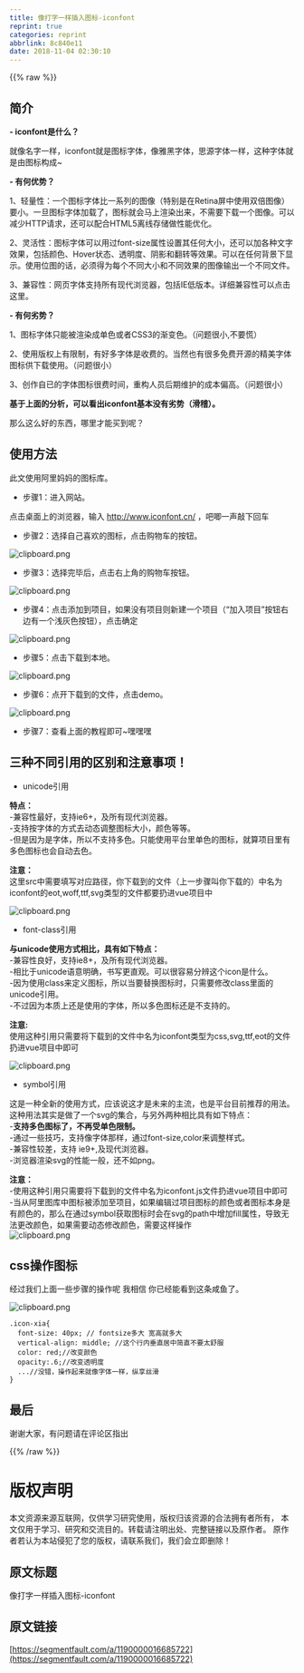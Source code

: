 ```yaml
---
title: 像打字一样插入图标-iconfont
reprint: true
categories: reprint
abbrlink: 8c840e11
date: 2018-11-04 02:30:10
---
```


{{% raw %}}
<h2 id="articleHeader0">&#x7B80;&#x4ECB;</h2><p><strong>- iconfont&#x662F;&#x4EC0;&#x4E48;&#xFF1F;</strong></p><p>&#x5C31;&#x50CF;&#x540D;&#x5B57;&#x4E00;&#x6837;&#xFF0C;iconfont&#x5C31;&#x662F;&#x56FE;&#x6807;&#x5B57;&#x4F53;&#xFF0C;&#x50CF;&#x96C5;&#x9ED1;&#x5B57;&#x4F53;&#xFF0C;&#x601D;&#x6E90;&#x5B57;&#x4F53;&#x4E00;&#x6837;&#xFF0C;&#x8FD9;&#x79CD;&#x5B57;&#x4F53;&#x5C31;&#x662F;&#x7531;&#x56FE;&#x6807;&#x6784;&#x6210;~</p><p><strong>- &#x6709;&#x4F55;&#x4F18;&#x52BF;&#xFF1F;</strong></p><p>1&#x3001;&#x8F7B;&#x91CF;&#x6027;&#xFF1A;&#x4E00;&#x4E2A;&#x56FE;&#x6807;&#x5B57;&#x4F53;&#x6BD4;&#x4E00;&#x7CFB;&#x5217;&#x7684;&#x56FE;&#x50CF;&#xFF08;&#x7279;&#x522B;&#x662F;&#x5728;Retina&#x5C4F;&#x4E2D;&#x4F7F;&#x7528;&#x53CC;&#x500D;&#x56FE;&#x50CF;&#xFF09;&#x8981;&#x5C0F;&#x3002;&#x4E00;&#x65E6;&#x56FE;&#x6807;&#x5B57;&#x4F53;&#x52A0;&#x8F7D;&#x4E86;&#xFF0C;&#x56FE;&#x6807;&#x5C31;&#x4F1A;&#x9A6C;&#x4E0A;&#x6E32;&#x67D3;&#x51FA;&#x6765;&#xFF0C;&#x4E0D;&#x9700;&#x8981;&#x4E0B;&#x8F7D;&#x4E00;&#x4E2A;&#x56FE;&#x50CF;&#x3002;&#x53EF;&#x4EE5;&#x51CF;&#x5C11;HTTP&#x8BF7;&#x6C42;&#xFF0C;&#x8FD8;&#x53EF;&#x4EE5;&#x914D;&#x5408;HTML5&#x79BB;&#x7EBF;&#x5B58;&#x50A8;&#x505A;&#x6027;&#x80FD;&#x4F18;&#x5316;&#x3002;</p><p>2&#x3001;&#x7075;&#x6D3B;&#x6027;&#xFF1A;&#x56FE;&#x6807;&#x5B57;&#x4F53;&#x53EF;&#x4EE5;&#x7528;&#x8FC7;font-size&#x5C5E;&#x6027;&#x8BBE;&#x7F6E;&#x5176;&#x4EFB;&#x4F55;&#x5927;&#x5C0F;&#xFF0C;&#x8FD8;&#x53EF;&#x4EE5;&#x52A0;&#x5404;&#x79CD;&#x6587;&#x5B57;&#x6548;&#x679C;&#xFF0C;&#x5305;&#x62EC;&#x989C;&#x8272;&#x3001;Hover&#x72B6;&#x6001;&#x3001;&#x900F;&#x660E;&#x5EA6;&#x3001;&#x9634;&#x5F71;&#x548C;&#x7FFB;&#x8F6C;&#x7B49;&#x6548;&#x679C;&#x3002;&#x53EF;&#x4EE5;&#x5728;&#x4EFB;&#x4F55;&#x80CC;&#x666F;&#x4E0B;&#x663E;&#x793A;&#x3002;&#x4F7F;&#x7528;&#x4F4D;&#x56FE;&#x7684;&#x8BDD;&#xFF0C;&#x5FC5;&#x987B;&#x5F97;&#x4E3A;&#x6BCF;&#x4E2A;&#x4E0D;&#x540C;&#x5927;&#x5C0F;&#x548C;&#x4E0D;&#x540C;&#x6548;&#x679C;&#x7684;&#x56FE;&#x50CF;&#x8F93;&#x51FA;&#x4E00;&#x4E2A;&#x4E0D;&#x540C;&#x6587;&#x4EF6;&#x3002;</p><p>3&#x3001;&#x517C;&#x5BB9;&#x6027;&#xFF1A;&#x7F51;&#x9875;&#x5B57;&#x4F53;&#x652F;&#x6301;&#x6240;&#x6709;&#x73B0;&#x4EE3;&#x6D4F;&#x89C8;&#x5668;&#xFF0C;&#x5305;&#x62EC;IE&#x4F4E;&#x7248;&#x672C;&#x3002;&#x8BE6;&#x7EC6;&#x517C;&#x5BB9;&#x6027;&#x53EF;&#x4EE5;&#x70B9;&#x51FB;&#x8FD9;&#x91CC;&#x3002;</p><p><strong>- &#x6709;&#x4F55;&#x52A3;&#x52BF;&#xFF1F;</strong></p><p>1&#x3001;&#x56FE;&#x6807;&#x5B57;&#x4F53;&#x53EA;&#x80FD;&#x88AB;&#x6E32;&#x67D3;&#x6210;&#x5355;&#x8272;&#x6216;&#x8005;CSS3&#x7684;&#x6E10;&#x53D8;&#x8272;&#x3002;&#xFF08;&#x95EE;&#x9898;&#x5F88;&#x5C0F;,&#x4E0D;&#x8981;&#x614C;&#xFF09;</p><p>2&#x3001;&#x4F7F;&#x7528;&#x7248;&#x6743;&#x4E0A;&#x6709;&#x9650;&#x5236;&#xFF0C;&#x6709;&#x597D;&#x591A;&#x5B57;&#x4F53;&#x662F;&#x6536;&#x8D39;&#x7684;&#x3002;&#x5F53;&#x7136;&#x4E5F;&#x6709;&#x5F88;&#x591A;&#x514D;&#x8D39;&#x5F00;&#x6E90;&#x7684;&#x7CBE;&#x7F8E;&#x5B57;&#x4F53;&#x56FE;&#x6807;&#x4F9B;&#x4E0B;&#x8F7D;&#x4F7F;&#x7528;&#x3002;&#xFF08;&#x95EE;&#x9898;&#x5F88;&#x5C0F;&#xFF09;</p><p>3&#x3001;&#x521B;&#x4F5C;&#x81EA;&#x5DF2;&#x7684;&#x5B57;&#x4F53;&#x56FE;&#x6807;&#x5F88;&#x8D39;&#x65F6;&#x95F4;&#xFF0C;&#x91CD;&#x6784;&#x4EBA;&#x5458;&#x540E;&#x671F;&#x7EF4;&#x62A4;&#x7684;&#x6210;&#x672C;&#x504F;&#x9AD8;&#x3002;&#xFF08;&#x95EE;&#x9898;&#x5F88;&#x5C0F;&#xFF09;</p><p><strong>&#x57FA;&#x4E8E;&#x4E0A;&#x9762;&#x7684;&#x5206;&#x6790;&#xFF0C;&#x53EF;&#x4EE5;&#x770B;&#x51FA;iconfont&#x57FA;&#x672C;&#x6CA1;&#x6709;&#x52A3;&#x52BF;&#xFF08;&#x6ED1;&#x7A3D;&#xFF09;&#x3002;</strong></p><p>&#x90A3;&#x4E48;&#x8FD9;&#x4E48;&#x597D;&#x7684;&#x4E1C;&#x897F;&#xFF0C;&#x54EA;&#x91CC;&#x624D;&#x80FD;&#x4E70;&#x5230;&#x5462;&#xFF1F;</p><h2 id="articleHeader1">&#x4F7F;&#x7528;&#x65B9;&#x6CD5;</h2><p>&#x6B64;&#x6587;&#x4F7F;&#x7528;&#x963F;&#x91CC;&#x5988;&#x5988;&#x7684;&#x56FE;&#x6807;&#x5E93;&#x3002;</p><ul><li>&#x6B65;&#x9AA4;1&#xFF1A;&#x8FDB;&#x5165;&#x7F51;&#x7AD9;&#x3002;</li></ul><p>&#x70B9;&#x51FB;&#x684C;&#x9762;&#x4E0A;&#x7684;&#x6D4F;&#x89C8;&#x5668;&#xFF0C;&#x8F93;&#x5165; <a href="http://www.iconfont.cn/" rel="nofollow noreferrer" target="_blank"></a><a href="http://www.iconfont.cn/" rel="nofollow noreferrer" target="_blank">http://www.iconfont.cn/</a> &#xFF0C;&#x5427;&#x5527;&#x4E00;&#x58F0;&#x6572;&#x4E0B;&#x56DE;&#x8F66;</p><ul><li>&#x6B65;&#x9AA4;2&#xFF1A;&#x9009;&#x62E9;&#x81EA;&#x5DF1;&#x559C;&#x6B22;&#x7684;&#x56FE;&#x6807;&#xFF0C;&#x70B9;&#x51FB;&#x8D2D;&#x7269;&#x8F66;&#x7684;&#x6309;&#x94AE;&#x3002;</li></ul><p><span class="img-wrap"><img data-src="/img/bVbiaBu?w=318&amp;h=368" src="https://static.alili.tech/img/bVbiaBu?w=318&amp;h=368" alt="clipboard.png" title="clipboard.png" style="cursor:pointer;display:inline"></span></p><ul><li>&#x6B65;&#x9AA4;3&#xFF1A;&#x9009;&#x62E9;&#x5B8C;&#x6BD5;&#x540E;&#xFF0C;&#x70B9;&#x51FB;&#x53F3;&#x4E0A;&#x89D2;&#x7684;&#x8D2D;&#x7269;&#x8F66;&#x6309;&#x94AE;&#x3002;</li></ul><p><span class="img-wrap"><img data-src="/img/bVbiaB0?w=476&amp;h=158" src="https://static.alili.tech/img/bVbiaB0?w=476&amp;h=158" alt="clipboard.png" title="clipboard.png" style="cursor:pointer;display:inline"></span></p><ul><li>&#x6B65;&#x9AA4;4&#xFF1A;&#x70B9;&#x51FB;&#x6DFB;&#x52A0;&#x5230;&#x9879;&#x76EE;&#xFF0C;&#x5982;&#x679C;&#x6CA1;&#x6709;&#x9879;&#x76EE;&#x5219;&#x65B0;&#x5EFA;&#x4E00;&#x4E2A;&#x9879;&#x76EE;&#xFF08;&#x201C;&#x52A0;&#x5165;&#x9879;&#x76EE;&#x201D;&#x6309;&#x94AE;&#x53F3;&#x8FB9;&#x6709;&#x4E00;&#x4E2A;&#x6D45;&#x7070;&#x8272;&#x6309;&#x94AE;&#xFF09;&#xFF0C;&#x70B9;&#x51FB;&#x786E;&#x5B9A;</li></ul><p><span class="img-wrap"><img data-src="/img/bVbiaCd?w=297&amp;h=762" src="https://static.alili.tech/img/bVbiaCd?w=297&amp;h=762" alt="clipboard.png" title="clipboard.png" style="cursor:pointer;display:inline"></span></p><ul><li>&#x6B65;&#x9AA4;5&#xFF1A;&#x70B9;&#x51FB;&#x4E0B;&#x8F7D;&#x5230;&#x672C;&#x5730;&#x3002;</li></ul><p><span class="img-wrap"><img data-src="/img/bVbiaDr?w=604&amp;h=270" src="https://static.alili.tech/img/bVbiaDr?w=604&amp;h=270" alt="clipboard.png" title="clipboard.png" style="cursor:pointer;display:inline"></span></p><ul><li>&#x6B65;&#x9AA4;6&#xFF1A;&#x70B9;&#x5F00;&#x4E0B;&#x8F7D;&#x5230;&#x7684;&#x6587;&#x4EF6;&#xFF0C;&#x70B9;&#x51FB;demo&#x3002;</li></ul><p><span class="img-wrap"><img data-src="/img/bVbiaDH?w=133&amp;h=82" src="https://static.alili.tech/img/bVbiaDH?w=133&amp;h=82" alt="clipboard.png" title="clipboard.png" style="cursor:pointer;display:inline"></span></p><ul><li>&#x6B65;&#x9AA4;7&#xFF1A;&#x67E5;&#x770B;&#x4E0A;&#x9762;&#x7684;&#x6559;&#x7A0B;&#x5373;&#x53EF;~&#x563F;&#x563F;&#x563F;</li></ul><h2 id="articleHeader2">&#x4E09;&#x79CD;&#x4E0D;&#x540C;&#x5F15;&#x7528;&#x7684;&#x533A;&#x522B;&#x548C;&#x6CE8;&#x610F;&#x4E8B;&#x9879;&#xFF01;</h2><ul><li>unicode&#x5F15;&#x7528;</li></ul><p><strong>&#x7279;&#x70B9;&#xFF1A;</strong><br>-&#x517C;&#x5BB9;&#x6027;&#x6700;&#x597D;&#xFF0C;&#x652F;&#x6301;ie6+&#xFF0C;&#x53CA;&#x6240;&#x6709;&#x73B0;&#x4EE3;&#x6D4F;&#x89C8;&#x5668;&#x3002;<br>-&#x652F;&#x6301;&#x6309;&#x5B57;&#x4F53;&#x7684;&#x65B9;&#x5F0F;&#x53BB;&#x52A8;&#x6001;&#x8C03;&#x6574;&#x56FE;&#x6807;&#x5927;&#x5C0F;&#xFF0C;&#x989C;&#x8272;&#x7B49;&#x7B49;&#x3002;<br>-&#x4F46;&#x662F;&#x56E0;&#x4E3A;&#x662F;&#x5B57;&#x4F53;&#xFF0C;&#x6240;&#x4EE5;&#x4E0D;&#x652F;&#x6301;&#x591A;&#x8272;&#x3002;&#x53EA;&#x80FD;&#x4F7F;&#x7528;&#x5E73;&#x53F0;&#x91CC;&#x5355;&#x8272;&#x7684;&#x56FE;&#x6807;&#xFF0C;&#x5C31;&#x7B97;&#x9879;&#x76EE;&#x91CC;&#x6709;&#x591A;&#x8272;&#x56FE;&#x6807;&#x4E5F;&#x4F1A;&#x81EA;&#x52A8;&#x53BB;&#x8272;&#x3002;</p><p><strong>&#x6CE8;&#x610F;&#xFF1A;</strong><br>&#x8FD9;&#x91CC;src&#x4E2D;&#x9700;&#x8981;&#x586B;&#x5199;&#x5BF9;&#x5E94;&#x8DEF;&#x5F84;&#xFF0C;&#x4F60;&#x4E0B;&#x8F7D;&#x5230;&#x7684;&#x6587;&#x4EF6;&#xFF08;&#x4E0A;&#x4E00;&#x6B65;&#x9AA4;&#x53EB;&#x4F60;&#x4E0B;&#x8F7D;&#x7684;&#xFF09;&#x4E2D;&#x540D;&#x4E3A;iconfont&#x7684;eot,woff,ttf,svg&#x7C7B;&#x578B;&#x7684;&#x6587;&#x4EF6;&#x90FD;&#x8981;&#x6254;&#x8FDB;vue&#x9879;&#x76EE;&#x4E2D;</p><p><span class="img-wrap"><img data-src="/img/bVbiaFL?w=289&amp;h=161" src="https://static.alili.tech/img/bVbiaFL?w=289&amp;h=161" alt="clipboard.png" title="clipboard.png" style="cursor:pointer;display:inline"></span></p><ul><li>font-class&#x5F15;&#x7528;</li></ul><p><strong>&#x4E0E;unicode&#x4F7F;&#x7528;&#x65B9;&#x5F0F;&#x76F8;&#x6BD4;&#xFF0C;&#x5177;&#x6709;&#x5982;&#x4E0B;&#x7279;&#x70B9;&#xFF1A;</strong><br>-&#x517C;&#x5BB9;&#x6027;&#x826F;&#x597D;&#xFF0C;&#x652F;&#x6301;ie8+&#xFF0C;&#x53CA;&#x6240;&#x6709;&#x73B0;&#x4EE3;&#x6D4F;&#x89C8;&#x5668;&#x3002;<br>-&#x76F8;&#x6BD4;&#x4E8E;unicode&#x8BED;&#x610F;&#x660E;&#x786E;&#xFF0C;&#x4E66;&#x5199;&#x66F4;&#x76F4;&#x89C2;&#x3002;&#x53EF;&#x4EE5;&#x5F88;&#x5BB9;&#x6613;&#x5206;&#x8FA8;&#x8FD9;&#x4E2A;icon&#x662F;&#x4EC0;&#x4E48;&#x3002;<br>-&#x56E0;&#x4E3A;&#x4F7F;&#x7528;class&#x6765;&#x5B9A;&#x4E49;&#x56FE;&#x6807;&#xFF0C;&#x6240;&#x4EE5;&#x5F53;&#x8981;&#x66FF;&#x6362;&#x56FE;&#x6807;&#x65F6;&#xFF0C;&#x53EA;&#x9700;&#x8981;&#x4FEE;&#x6539;class&#x91CC;&#x9762;&#x7684;unicode&#x5F15;&#x7528;&#x3002;<br>-&#x4E0D;&#x8FC7;&#x56E0;&#x4E3A;&#x672C;&#x8D28;&#x4E0A;&#x8FD8;&#x662F;&#x4F7F;&#x7528;&#x7684;&#x5B57;&#x4F53;&#xFF0C;&#x6240;&#x4EE5;&#x591A;&#x8272;&#x56FE;&#x6807;&#x8FD8;&#x662F;&#x4E0D;&#x652F;&#x6301;&#x7684;&#x3002;</p><p><strong>&#x6CE8;&#x610F;:</strong><br>&#x4F7F;&#x7528;&#x8FD9;&#x79CD;&#x5F15;&#x7528;&#x53EA;&#x9700;&#x8981;&#x5C06;&#x4E0B;&#x8F7D;&#x5230;&#x7684;&#x6587;&#x4EF6;&#x4E2D;&#x540D;&#x4E3A;iconfont&#x7C7B;&#x578B;&#x4E3A;css,svg,ttf,eot&#x7684;&#x6587;&#x4EF6;&#x6254;&#x8FDB;vue&#x9879;&#x76EE;&#x4E2D;&#x5373;&#x53EF;</p><p><span class="img-wrap"><img data-src="/img/bVbiaIJ?w=141&amp;h=111" src="https://static.alili.tech/img/bVbiaIJ?w=141&amp;h=111" alt="clipboard.png" title="clipboard.png" style="cursor:pointer;display:inline"></span></p><ul><li>symbol&#x5F15;&#x7528;</li></ul><p>&#x8FD9;&#x662F;&#x4E00;&#x79CD;&#x5168;&#x65B0;&#x7684;&#x4F7F;&#x7528;&#x65B9;&#x5F0F;&#xFF0C;&#x5E94;&#x8BE5;&#x8BF4;&#x8FD9;&#x624D;&#x662F;&#x672A;&#x6765;&#x7684;&#x4E3B;&#x6D41;&#xFF0C;&#x4E5F;&#x662F;&#x5E73;&#x53F0;&#x76EE;&#x524D;&#x63A8;&#x8350;&#x7684;&#x7528;&#x6CD5;&#x3002;&#x8FD9;&#x79CD;&#x7528;&#x6CD5;&#x5176;&#x5B9E;&#x662F;&#x505A;&#x4E86;&#x4E00;&#x4E2A;svg&#x7684;&#x96C6;&#x5408;&#xFF0C;&#x4E0E;&#x53E6;&#x5916;&#x4E24;&#x79CD;&#x76F8;&#x6BD4;&#x5177;&#x6709;&#x5982;&#x4E0B;&#x7279;&#x70B9;&#xFF1A;<br>-<strong>&#x652F;&#x6301;&#x591A;&#x8272;&#x56FE;&#x6807;&#x4E86;&#xFF0C;&#x4E0D;&#x518D;&#x53D7;&#x5355;&#x8272;&#x9650;&#x5236;&#x3002;</strong><br>-&#x901A;&#x8FC7;&#x4E00;&#x4E9B;&#x6280;&#x5DE7;&#xFF0C;&#x652F;&#x6301;&#x50CF;&#x5B57;&#x4F53;&#x90A3;&#x6837;&#xFF0C;&#x901A;&#x8FC7;font-size,color&#x6765;&#x8C03;&#x6574;&#x6837;&#x5F0F;&#x3002;<br>-&#x517C;&#x5BB9;&#x6027;&#x8F83;&#x5DEE;&#xFF0C;&#x652F;&#x6301; ie9+,&#x53CA;&#x73B0;&#x4EE3;&#x6D4F;&#x89C8;&#x5668;&#x3002;<br>-&#x6D4F;&#x89C8;&#x5668;&#x6E32;&#x67D3;svg&#x7684;&#x6027;&#x80FD;&#x4E00;&#x822C;&#xFF0C;&#x8FD8;&#x4E0D;&#x5982;png&#x3002;</p><p><strong>&#x6CE8;&#x610F;&#xFF1A;</strong><br>-&#x4F7F;&#x7528;&#x8FD9;&#x79CD;&#x5F15;&#x7528;&#x53EA;&#x9700;&#x8981;&#x5C06;&#x4E0B;&#x8F7D;&#x5230;&#x7684;&#x6587;&#x4EF6;&#x4E2D;&#x540D;&#x4E3A;iconfont.js&#x6587;&#x4EF6;&#x6254;&#x8FDB;vue&#x9879;&#x76EE;&#x4E2D;&#x5373;&#x53EF;<br>-&#x5F53;&#x4ECE;&#x963F;&#x91CC;&#x56FE;&#x5E93;&#x4E2D;&#x56FE;&#x6807;&#x88AB;&#x6DFB;&#x52A0;&#x81F3;&#x9879;&#x76EE;&#xFF0C;&#x5982;&#x679C;&#x7F16;&#x8F91;&#x8FC7;&#x9879;&#x76EE;&#x56FE;&#x6807;&#x7684;&#x989C;&#x8272;&#x6216;&#x8005;&#x56FE;&#x6807;&#x672C;&#x8EAB;&#x662F;&#x6709;&#x989C;&#x8272;&#x7684;&#xFF0C;&#x90A3;&#x4E48;&#x5728;&#x901A;&#x8FC7;symbol&#x83B7;&#x53D6;&#x56FE;&#x6807;&#x65F6;&#x4F1A;&#x5728;svg&#x7684;path&#x4E2D;&#x589E;&#x52A0;fill&#x5C5E;&#x6027;&#xFF0C;&#x5BFC;&#x81F4;&#x65E0;&#x6CD5;&#x66F4;&#x6539;&#x989C;&#x8272;&#xFF0C;&#x5982;&#x679C;&#x9700;&#x8981;&#x52A8;&#x6001;&#x4FEE;&#x6539;&#x989C;&#x8272;&#xFF0C;&#x9700;&#x8981;&#x8FD9;&#x6837;&#x64CD;&#x4F5C;<br><span class="img-wrap"><img data-src="/img/bVbiaM7?w=635&amp;h=289" src="https://static.alili.tech/img/bVbiaM7?w=635&amp;h=289" alt="clipboard.png" title="clipboard.png" style="cursor:pointer;display:inline"></span></p><h2 id="articleHeader3">css&#x64CD;&#x4F5C;&#x56FE;&#x6807;</h2><p>&#x7ECF;&#x8FC7;&#x6211;&#x4EEC;&#x4E0A;&#x9762;&#x4E00;&#x4E9B;&#x6B65;&#x9AA4;&#x7684;&#x64CD;&#x4F5C;&#x5462; &#x6211;&#x76F8;&#x4FE1; &#x4F60;&#x5DF2;&#x7ECF;&#x80FD;&#x770B;&#x5230;&#x8FD9;&#x6761;&#x54B8;&#x9C7C;&#x4E86;&#x3002;</p><p><span class="img-wrap"><img data-src="/img/bVbiaOX?w=265&amp;h=162" src="https://static.alili.tech/img/bVbiaOX?w=265&amp;h=162" alt="clipboard.png" title="clipboard.png" style="cursor:pointer;display:inline"></span></p><div class="widget-codetool" style="display:none"><div class="widget-codetool--inner"><span class="selectCode code-tool" data-toggle="tooltip" data-placement="top" title="" data-original-title="&#x5168;&#x9009;"></span> <span type="button" class="copyCode code-tool" data-toggle="tooltip" data-placement="top" data-clipboard-text=".icon-xia{
  font-size: 40px; // fontsize&#x591A;&#x5927; &#x5BBD;&#x9AD8;&#x5C31;&#x591A;&#x5927;
  vertical-align: middle; //&#x8FD9;&#x4E2A;&#x884C;&#x5185;&#x5782;&#x76F4;&#x5C45;&#x4E2D;&#x7B80;&#x76F4;&#x4E0D;&#x8981;&#x592A;&#x8212;&#x670D;
  color: red;//&#x6539;&#x53D8;&#x989C;&#x8272;
  opacity:.6;//&#x6539;&#x53D8;&#x900F;&#x660E;&#x5EA6;
  ...//&#x6CA1;&#x9519;&#xFF0C;&#x64CD;&#x4F5C;&#x8D77;&#x6765;&#x5C31;&#x50CF;&#x5B57;&#x4F53;&#x4E00;&#x6837;&#xFF0C;&#x7EB5;&#x4EAB;&#x4E1D;&#x6ED1;
}" title="" data-original-title="&#x590D;&#x5236;"></span> <span type="button" class="saveToNote code-tool" data-toggle="tooltip" data-placement="top" title="" data-original-title="&#x653E;&#x8FDB;&#x7B14;&#x8BB0;"></span></div></div><pre class="hljs scss"><code><span class="hljs-selector-class">.icon-xia</span>{
  <span class="hljs-attribute">font-size</span>: <span class="hljs-number">40px</span>; <span class="hljs-comment">// fontsize&#x591A;&#x5927; &#x5BBD;&#x9AD8;&#x5C31;&#x591A;&#x5927;</span>
  <span class="hljs-attribute">vertical-align</span>: middle; <span class="hljs-comment">//&#x8FD9;&#x4E2A;&#x884C;&#x5185;&#x5782;&#x76F4;&#x5C45;&#x4E2D;&#x7B80;&#x76F4;&#x4E0D;&#x8981;&#x592A;&#x8212;&#x670D;</span>
  <span class="hljs-attribute">color</span>: red;<span class="hljs-comment">//&#x6539;&#x53D8;&#x989C;&#x8272;</span>
  <span class="hljs-attribute">opacity</span>:.<span class="hljs-number">6</span>;<span class="hljs-comment">//&#x6539;&#x53D8;&#x900F;&#x660E;&#x5EA6;</span>
  ...<span class="hljs-comment">//&#x6CA1;&#x9519;&#xFF0C;&#x64CD;&#x4F5C;&#x8D77;&#x6765;&#x5C31;&#x50CF;&#x5B57;&#x4F53;&#x4E00;&#x6837;&#xFF0C;&#x7EB5;&#x4EAB;&#x4E1D;&#x6ED1;</span>
}</code></pre><h2 id="articleHeader4">&#x6700;&#x540E;</h2><p>&#x8C22;&#x8C22;&#x5927;&#x5BB6;&#xFF0C;&#x6709;&#x95EE;&#x9898;&#x8BF7;&#x5728;&#x8BC4;&#x8BBA;&#x533A;&#x6307;&#x51FA;</p>
{{% /raw %}}

# 版权声明
本文资源来源互联网，仅供学习研究使用，版权归该资源的合法拥有者所有，
本文仅用于学习、研究和交流目的。转载请注明出处、完整链接以及原作者。
原作者若认为本站侵犯了您的版权，请联系我们，我们会立即删除！

## 原文标题
像打字一样插入图标-iconfont

## 原文链接
[https://segmentfault.com/a/1190000016685722](https://segmentfault.com/a/1190000016685722)

